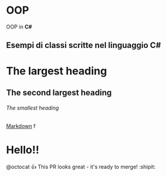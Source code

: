 # OOP 
OOP in **C#**
## Esempi di classi scritte nel linguaggio C#

# The largest heading
## The second largest heading
###### The smallest heading
[Markdown](http://daringfireball.net/projects/markdown/) f

# Hello!!

@octocat :+1: This PR looks great - it's ready to merge! :shipit:

